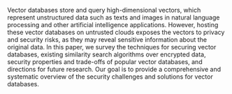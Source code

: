 Vector databases store and query high-dimensional vectors, which represent unstructured data such as texts and images in natural language processing and other artificial intelligence applications. However, hosting these vector databases on untrusted clouds exposes the vectors to privacy and security risks, as they may reveal sensitive information about the original data. In this paper, we survey the techniques for securing vector databases, existing similarity search algorithms over encrypted data, security properties and trade-offs of popular vector databases, and directions for future research. Our goal is to provide a comprehensive and systematic overview of the
security challenges and solutions for vector databases.